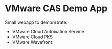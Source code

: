 # VMware CAS Demo App

Small webapp to demonstrate:
* VMware Cloud Automation Service
* VMware Cloud PKS
* VMware Wavefront
